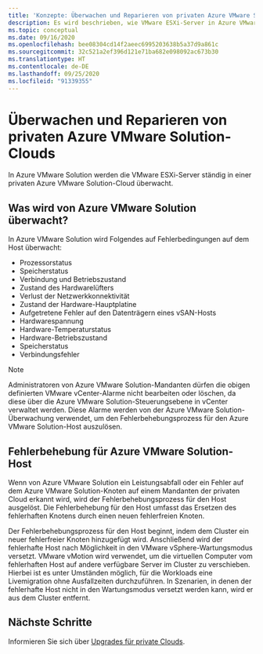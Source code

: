 ```yaml
---
title: 'Konzepte: Überwachen und Reparieren von privaten Azure VMware Solution-Clouds'
description: Es wird beschrieben, wie VMware ESXi-Server in Azure VMware Solution in einer privaten Azure VMware Solution-Cloud überwacht und repariert werden.
ms.topic: conceptual
ms.date: 09/16/2020
ms.openlocfilehash: bee08304cd14f2aeec6995203638b5a37d9a861c
ms.sourcegitcommit: 32c521a2ef396d121e71ba682e098092ac673b30
ms.translationtype: HT
ms.contentlocale: de-DE
ms.lasthandoff: 09/25/2020
ms.locfileid: "91339355"
---
```

# <a name="monitor-and-repair-azure-vmware-solution-private-clouds"></a>Überwachen und Reparieren von privaten Azure VMware Solution-Clouds

In Azure VMware Solution werden die VMware ESXi-Server ständig in einer privaten Azure VMware Solution-Cloud überwacht. 

## <a name="what-azure-vmware-solution-monitors"></a>Was wird von Azure VMware Solution überwacht?

In Azure VMware Solution wird Folgendes auf Fehlerbedingungen auf dem Host überwacht:  

- Prozessorstatus 
- Speicherstatus 
- Verbindung und Betriebszustand 
- Zustand des Hardwarelüfters 
- Verlust der Netzwerkkonnektivität 
- Zustand der Hardware-Hauptplatine 
- Aufgetretene Fehler auf den Datenträgern eines vSAN-Hosts 
- Hardwarespannung 
- Hardware-Temperaturstatus 
- Hardware-Betriebszustand 
- Speicherstatus 
- Verbindungsfehler 

> [!NOTE]
> Administratoren von Azure VMware Solution-Mandanten dürfen die obigen definierten VMware vCenter-Alarme nicht bearbeiten oder löschen, da diese über die Azure VMware Solution-Steuerungsebene in vCenter verwaltet werden. Diese Alarme werden von der Azure VMware Solution-Überwachung verwendet, um den Fehlerbehebungsprozess für den Azure VMware Solution-Host auszulösen.

## <a name="azure-vmware-solution-host-remediation"></a>Fehlerbehebung für Azure VMware Solution-Host  

Wenn von Azure VMware Solution ein Leistungsabfall oder ein Fehler auf dem Azure VMware Solution-Knoten auf einem Mandanten der privaten Cloud erkannt wird, wird der Fehlerbehebungsprozess für den Host ausgelöst. Die Fehlerbehebung für den Host umfasst das Ersetzen des fehlerhaften Knotens durch einen neuen fehlerfreien Knoten.  

Der Fehlerbehebungsprozess für den Host beginnt, indem dem Cluster ein neuer fehlerfreier Knoten hinzugefügt wird. Anschließend wird der fehlerhafte Host nach Möglichkeit in den VMware vSphere-Wartungsmodus versetzt. VMware vMotion wird verwendet, um die virtuellen Computer vom fehlerhaften Host auf andere verfügbare Server im Cluster zu verschieben. Hierbei ist es unter Umständen möglich, für die Workloads eine Livemigration ohne Ausfallzeiten durchzuführen. In Szenarien, in denen der fehlerhafte Host nicht in den Wartungsmodus versetzt werden kann, wird er aus dem Cluster entfernt.

## <a name="next-steps"></a>Nächste Schritte

Informieren Sie sich über [Upgrades für private Clouds](concepts-upgrades.md).  
